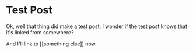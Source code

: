 # Test Post

Ok, well that thing did make a test post. I wonder if the test post knows that it's linked from somewhere?

And I'll link to [[something else]] now.



